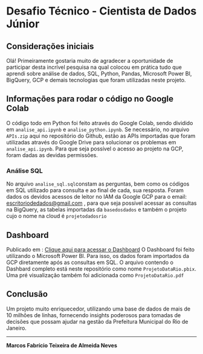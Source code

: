 # Desafio Técnico - Cientista de Dados Júnior

## Considerações iniciais

Olá! 
Primeiramente gostaria muito de agradecer a oportunidade de participar desta incrível pesquisa na qual colocou em prática tudo que aprendi sobre análise de dados, SQL, Python, Pandas, Microsoft Power BI, BigQuery, GCP e demais tecnologias que foram utilizadas neste projeto.

## Informações para rodar o código no Google Colab

O código todo em Python foi feito através do Google Colab, sendo dividido em `analise_api.ipynb` e `analise_python.ipynb`. 
Se necessário, no arquivo `APIs.zip` aqui no repositório do Github, estão as APIs importadas que foram utilizadas através do Google Drive para solucionar os problemas em `analise_api.ipynb`.
Para que seja possível o acesso ao projeto na GCP, foram dadas as devidas permissões.

### Análise SQL

No arquivo `analise_sql.sql`constam as perguntas, bem como os códigos em SQL utilizado para consulta e ao final de cada, sua resposta.
Foram dados os devidos acessos de leitor no IAM da Google GCP para o email: escritoriodedados@gmail.com , para que seja possível acessar as consultas na BigQuery, as tabelas importadas da `basedosdados` e também o projeto cujo o nome na cloud é `projetodadosrio`

## Dashboard
Publicado em : [Clique aqui para acessar o Dashboard](https://app.powerbi.com/view?r=eyJrIjoiNGFkMjJiYjItZmNmYy00OWMzLWFmNmEtMjQ0M2YxYzA0ODRhIiwidCI6IjI2YmRiOTAxLTIzNDgtNDdkZC1iNzRiLTk2MzJlMWYyZTA0MiJ9) 
O Dashboard foi feito utilizando o Microsoft Power BI. Para isso, os dados foram importados da GCP diretamente após as consultas em SQL.
O arquivo contendo o Dashbard completo está neste repositório como nome `ProjetoDataRio.pbix`.
Uma pré visualização também foi adicionada como `ProjetoDataRio.pdf`

## Conclusão

Um projeto muito enriquecedor, utilizando uma base de dados de mais de 10 milhões de linhas, fornecendo insights poderosos para tomadas de decisões que possam ajudar na gestão da Prefeitura Municipal do Rio de Janeiro.


---

**Marcos Fabrício Teixeira de Almeida Neves**
